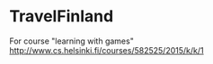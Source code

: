 # TravelFinland
For course "learning with games" http://www.cs.helsinki.fi/courses/582525/2015/k/k/1
